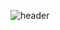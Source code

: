 ![header](https://capsule-render.vercel.app/api?type=egg&color=auto&height=300&section=header&text=capsule%20render&fontSize=90&color=0:FCF2CE,100:355E3B)

